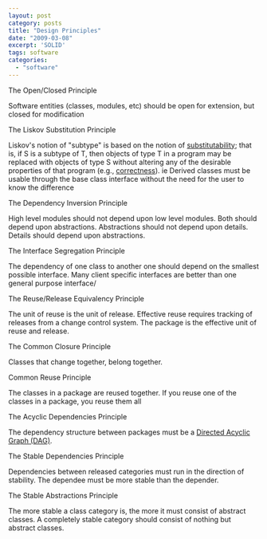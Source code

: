 ```yaml
---
layout: post
category: posts
title: "Design Principles"
date: "2009-03-08"
excerpt: 'SOLID'
tags: software
categories: 
  - "software"
---
```


The Open/Closed Principle

Software entities (classes, modules, etc) should be open for extension, but closed for modification

The Liskov Substitution Principle

Liskov's notion of "subtype" is based on the notion of [substitutability](http://en.wikipedia.org/wiki/Substitutability "Substitutability"); that is, if S is a subtype of T, then objects of type T in a program may be replaced with objects of type S without altering any of the desirable properties of that program (e.g., [correctness](http://en.wikipedia.org/wiki/Correctness "Correctness")). ie Derived classes must be usable through the base class interface without the need for the user to know the difference

The Dependency Inversion Principle

High level modules should not depend upon low level modules. Both should depend upon abstractions. Abstractions should not depend upon details. Details should depend upon abstractions.

The Interface Segregation Principle

The dependency of one class to another one should depend on the smallest possible interface. Many client specific interfaces are better than one general purpose interface/

The Reuse/Release Equivalency Principle

The unit of reuse is the unit of release. Effective reuse requires tracking of releases from a change control system. The package is the effective unit of reuse and release.

The Common Closure Principle

Classes that change together, belong together.

Common Reuse Principle

The classes in a package are reused together. If you reuse one of the classes in a package, you reuse them all

The Acyclic Dependencies Principle

The dependency structure between packages must be a [Directed Acyclic Graph (DAG)](http://en.wikipedia.org/wiki/Directed_acyclic_graph "http://en.wikipedia.org/wiki/Directed_acyclic_graph").

The Stable Dependencies Principle

Dependencies between released categories must run in the direction of stability. The dependee must be more stable than the depender.

The Stable Abstractions Principle

The more stable a class category is, the more it must consist of abstract classes. A completely stable category should consist of nothing but abstract classes.
